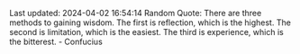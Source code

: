 Last updated: 2024-04-02 16:54:14
Random Quote: There are three methods to gaining wisdom. The first is reflection, which is the highest. The second is limitation, which is the easiest. The third is experience, which is the bitterest. - Confucius